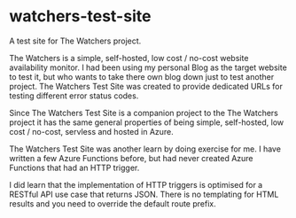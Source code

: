 # watchers-test-site

A test site for The Watchers project.

The Watchers is a simple, self-hosted, low cost / no-cost website availability monitor. I had been using my personal Blog as the target website to test it, but who wants to take there own blog down just to test another project. The Watchers Test Site was created to provide dedicated URLs for testing different error status codes. 

Since The Watchers Test Site is a companion project to the The Watchers project it has the same general properties of being simple, self-hosted, low cost / no-cost, servless and hosted in Azure.

The Watchers Test Site was another learn by doing exercise for me. I have written a few Azure Functions before, but had never created Azure Functions that had an HTTP trigger.

I did learn that the implementation of HTTP triggers is optimised for a RESTful API use case that returns JSON. There is no templating for HTML results and you need to override the default route prefix.
